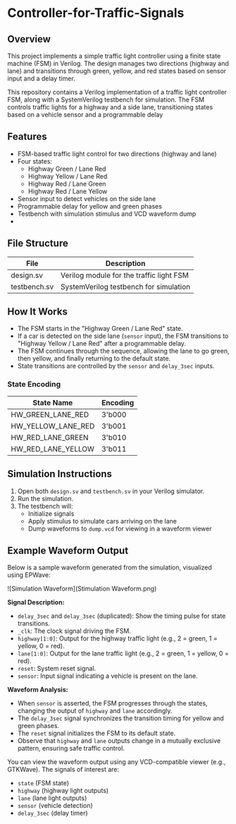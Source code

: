 # Controller-for-Traffic-Signals
## Overview

This project implements a simple traffic light controller using a finite state machine (FSM) in Verilog. The design manages two directions (highway and lane) and transitions through green, yellow, and red states based on sensor input and a delay timer.

This repository contains a Verilog implementation of a traffic light controller FSM, along with a SystemVerilog testbench for simulation. The FSM controls traffic lights for a highway and a side lane, transitioning states based on a vehicle sensor and a programmable delay
## Features

- FSM-based traffic light control for two directions (highway and lane)
- Four states: 
  - Highway Green / Lane Red
  - Highway Yellow / Lane Red
  - Highway Red / Lane Green
  - Highway Red / Lane Yellow
- Sensor input to detect vehicles on the side lane
- Programmable delay for yellow and green phases
- Testbench with simulation stimulus and VCD waveform dump
- 
## File Structure

| File         | Description                              |
|--------------|------------------------------------------|
| design.sv    | Verilog module for the traffic light FSM |
| testbench.sv | SystemVerilog testbench for simulation   |


## How It Works

- The FSM starts in the "Highway Green / Lane Red" state.
- If a car is detected on the side lane (`sensor` input), the FSM transitions to "Highway Yellow / Lane Red" after a programmable delay.
- The FSM continues through the sequence, allowing the lane to go green, then yellow, and finally returning to the default state.
- State transitions are controlled by the `sensor` and `delay_3sec` inputs.

### State Encoding

| State Name                | Encoding |
|---------------------------|----------|
| HW_GREEN_LANE_RED         | 3'b000   |
| HW_YELLOW_LANE_RED        | 3'b001   |
| HW_RED_LANE_GREEN         | 3'b010   |
| HW_RED_LANE_YELLOW        | 3'b011   |

## Simulation Instructions

1. Open both `design.sv` and `testbench.sv` in your Verilog simulator.
2. Run the simulation.
3. The testbench will:
   - Initialize signals
   - Apply stimulus to simulate cars arriving on the lane
   - Dump waveforms to `dump.vcd` for viewing in a waveform viewer

## Example Waveform Output

Below is a sample waveform generated from the simulation, visualized using EPWave:

![Simulation Waveform](Stimulation Waveform.png)

**Signal Description:**
- `delay_3sec` and `delay_3sec` (duplicated): Show the timing pulse for state transitions.
- `_clk`: The clock signal driving the FSM.
- `highway[1:0]`: Output for the highway traffic light (e.g., 2 = green, 1 = yellow, 0 = red).
- `lane[1:0]`: Output for the lane traffic light (e.g., 2 = green, 1 = yellow, 0 = red).
- `reset`: System reset signal.
- `sensor`: Input signal indicating a vehicle is present on the lane.

**Waveform Analysis:**
- When `sensor` is asserted, the FSM progresses through the states, changing the output of `highway` and `lane` accordingly.
- The `delay_3sec` signal synchronizes the transition timing for yellow and green phases.
- The `reset` signal initializes the FSM to its default state.
- Observe that `highway` and `lane` outputs change in a mutually exclusive pattern, ensuring safe traffic control.

You can view the waveform output using any VCD-compatible viewer (e.g., GTKWave). The signals of interest are:

- `state` (FSM state)
- `highway` (highway light outputs)
- `lane` (lane light outputs)
- `sensor` (vehicle detection)
- `delay_3sec` (delay timer)

